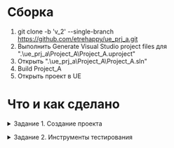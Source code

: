 # Сборка
1. git clone -b 'v_2' --single-branch https://github.com/etrehappy/ue_prj_a.git
2. Выполнить Generate Visual Studio project files для  ".\ue_prj_a\Project_A\Project_A.uproject"
3. Открыть ".\ue_prj_a\Project_A\Project_A.sln"
4. Build Project_A
5. Открыть проект в UE

# Что и как сделано
<details><summary>Задание 1. Создание проекта<p></p></summary>

**Что сделано**:
<b>Основное</b>
- [x]  Установить
    - Git
    - Visual Studio
- [x] Сделать fork репозиторий [Unreal Engine](https://github.com/EpicGames/UnrealEngine)
- [x] Скачать Unreal Engine.
- [x] Собрать Unreal Engine (в том числе и Dedicated server).
- [x] Создать новый проект, используя шаблон Third Person.
- [x] Создать репозиторий для своего проекта (GitHub/GitLab).
- [x] Поместить свой проект в репозиторий.


<b>Дополнительное</b>

 - подготовлен [Vision](https://github.com/etrehappy/ue_prj_a/wiki/Vision) (как я его понимаю)
 - подготовлено окружение для дальнейшей работы (предварительный вариант)  
 Важно: на github загружен только минимум
    <div style="text-align: center;">
        <img src="https://github.com/etrehappy/ue_prj_a/blob/hw1/img_for_readme/landscape_1.jpg" alt="Окружение" width="500" height="302">
        <p></p>
        <img src="https://github.com/etrehappy/ue_prj_a/blob/hw1/img_for_readme/map_1.jpg" alt="Карта" width="500" height="348">    
    </div>
    <br>
- выбраны ассеты для [игроков](https://www.fab.com/listings/94fd60a2-5659-4fc4-af1d-a8cdd2681c2e) и врагов ( [гоблины](https://www.fab.com/listings/0c7313ce-2bf8-4987-848b-6b38dbc38ee5) , [животные](https://www.fab.com/listings/8e208ab4-667d-4a86-870a-f0c3e9b0e080) )

 - подобраны главные игровые объекты — кристаллы и обелиск

<div style="text-align: center;">
    <img src="https://github.com/etrehappy/ue_prj_a/blob/hw1/img_for_readme/ex_crystal_obelisk.gif" alt="Окружение" width="302" height="720">
</div>

</details>


<details><summary>Задание 2. Инструменты тестирования<p></p></summary>

**Что сделано**:

<b>Основное</b>

- [x]  Разобраны автотесты.
- [x]  В файле [TrainingTest.cpp](https://github.com/etrehappy/ue_prj_a/blob/hw2/Project_A/Source/Project_A/Tests/Test_0/TrainingTest.cpp) есть 4 теста: 
    - открытие карты — FOpenLevelTest — с использованием Latent-команд;
    - проверка позиции ассета — FGetBpActorPropertiesFromEditorTest — по заданию;
    - проверка контекста текущего мира — FShowWorldTypeTest (просто для практики, смысловой нагрузки нет)
    - отображение в логах всех контекстов — FShowWorldContextsTest (просто для практики, смысловой нагрузки нет)

<b> Дополнительно </b>
- [x]  Разобран синтаксис Spec-тестов
- [x] В [TrainingTest.spec.cpp](https://github.com/etrehappy/ue_prj_a/blob/hw2/Project_A/Source/Project_A/Tests/Test_0/TrainingTest.spec.cpp) добавлено несколько тестов для практики.
    <div style="text-align: center;">
        <img src="./img_for_readme/training_test_results.jpg" alt="Окружение" width="500" height="85
        ">   
    </div>

</details>
